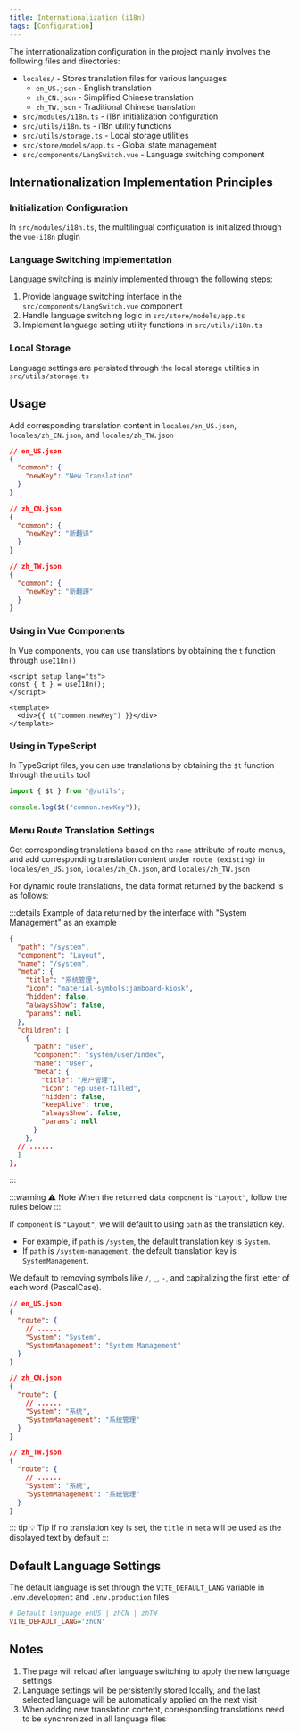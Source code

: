 ```yaml
---
title: Internationalization (i18n)
tags: [Configuration]
---
```


<!-- ::: warning 🚧 Under Construction

Hey, friend! This page is still under construction and temporarily unavailable. But don't worry, we're working overtime to get it ready for you soon!

In the meantime, you can check out other exciting content:

- [Component Encapsulation](/en/components/form-pro)
- [Development Settings](/en/dev/editor)

Thank you for your patience! ✨

::: -->

The internationalization configuration in the project mainly involves the following files and directories:

- `locales/` - Stores translation files for various languages
  - `en_US.json` - English translation
  - `zh_CN.json` - Simplified Chinese translation
  - `zh_TW.json` - Traditional Chinese translation
- `src/modules/i18n.ts` - i18n initialization configuration
- `src/utils/i18n.ts` - i18n utility functions
- `src/utils/storage.ts` - Local storage utilities
- `src/store/models/app.ts` - Global state management
- `src/components/LangSwitch.vue` - Language switching component

## Internationalization Implementation Principles

### Initialization Configuration

In `src/modules/i18n.ts`, the multilingual configuration is initialized through the `vue-i18n` plugin

### Language Switching Implementation

Language switching is mainly implemented through the following steps:

1. Provide language switching interface in the `src/components/LangSwitch.vue` component
2. Handle language switching logic in `src/store/models/app.ts`
3. Implement language setting utility functions in `src/utils/i18n.ts`

### Local Storage

Language settings are persisted through the local storage utilities in `src/utils/storage.ts`

## Usage

Add corresponding translation content in `locales/en_US.json`, `locales/zh_CN.json`, and `locales/zh_TW.json`

```json
// en_US.json
{
  "common": {
    "newKey": "New Translation"
  }
}

// zh_CN.json
{
  "common": {
    "newKey": "新翻译"
  }
}

// zh_TW.json
{
  "common": {
    "newKey": "新翻譯"
  }
}
```

### Using in Vue Components

In Vue components, you can use translations by obtaining the `t` function through `useI18n()`

```vue
<script setup lang="ts">
const { t } = useI18n();
</script>

<template>
  <div>{{ t("common.newKey") }}</div>
</template>
```

### Using in TypeScript

In TypeScript files, you can use translations by obtaining the `$t` function through the `utils` tool

```ts
import { $t } from "@/utils";

console.log($t("common.newKey"));
```

### Menu Route Translation Settings

Get corresponding translations based on the `name` attribute of route menus, and add corresponding translation content under `route (existing)` in `locales/en_US.json`, `locales/zh_CN.json`, and `locales/zh_TW.json`

For dynamic route translations, the data format returned by the backend is as follows:

:::details Example of data returned by the interface with "System Management" as an example

```json
{
  "path": "/system",
  "component": "Layout",
  "name": "/system",
  "meta": {
    "title": "系统管理",
    "icon": "material-symbols:jamboard-kiosk",
    "hidden": false,
    "alwaysShow": false,
    "params": null
  },
  "children": [
    {
      "path": "user",
      "component": "system/user/index",
      "name": "User",
      "meta": {
        "title": "用户管理",
        "icon": "ep:user-filled",
        "hidden": false,
        "keepAlive": true,
        "alwaysShow": false,
        "params": null
      }
    },
  // ......
  ]
},
```

:::

:::warning ⚠️ Note
When the returned data `component` is `"Layout"`, follow the rules below
:::

If `component` is `"Layout"`, we will default to using `path` as the translation key.

- For example, if `path` is `/system`, the default translation key is `System`.
- If `path` is `/system-management`, the default translation key is `SystemManagement`.

We default to removing symbols like `/`, `_`, `-`, and capitalizing the first letter of each word (PascalCase).

```json
// en_US.json
{
  "route": {
    // ......
    "System": "System",
    "SystemManagement": "System Management"
  }
}

// zh_CN.json
{
  "route": {
    // ......
    "System": "系统",
    "SystemManagement": "系统管理"
  }
}

// zh_TW.json
{
  "route": {
    // ......
    "System": "系統",
    "SystemManagement": "系統管理"
  }
}
```

::: tip 💡 Tip
If no translation key is set, the `title` in `meta` will be used as the displayed text by default
:::

## Default Language Settings

The default language is set through the `VITE_DEFAULT_LANG` variable in `.env.development` and `.env.production` files

```ini [.env]
# Default language enUS | zhCN | zhTW
VITE_DEFAULT_LANG='zhCN'
```

## Notes

1. The page will reload after language switching to apply the new language settings
2. Language settings will be persistently stored locally, and the last selected language will be automatically applied on the next visit
3. When adding new translation content, corresponding translations need to be synchronized in all language files

